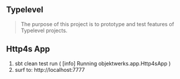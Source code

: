 Typelevel
---------
>The purpose of this project is to prototype and test features of Typelevel projects.

Http4s App
----------
1. sbt clean test run ( [info] Running objektwerks.app.Http4sApp )
2. surf to: http://localhost:7777